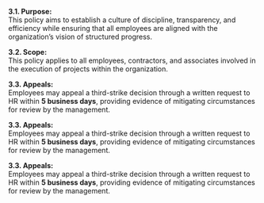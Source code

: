 **3.1. Purpose:**  
This policy aims to establish a culture of discipline, transparency, and efficiency while ensuring that all employees are aligned with the organization’s vision of structured progress.

**3.2. Scope:**  
This policy applies to all employees, contractors, and associates involved in the execution of projects within the organization.

**3.3. Appeals:**  
Employees may appeal a third-strike decision through a written request to HR within **5 business days**, providing evidence of mitigating circumstances for review by the management.

**3.3. Appeals:**  
Employees may appeal a third-strike decision through a written request to HR within **5 business days**, providing evidence of mitigating circumstances for review by the management.

**3.3. Appeals:**  
Employees may appeal a third-strike decision through a written request to HR within **5 business days**, providing evidence of mitigating circumstances for review by the management.